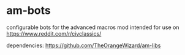 # am-bots
configurable bots for the advanced macros mod intended for use on https://www.reddit.com/r/civclassics/

dependencies:
https://github.com/TheOrangeWizard/am-libs
